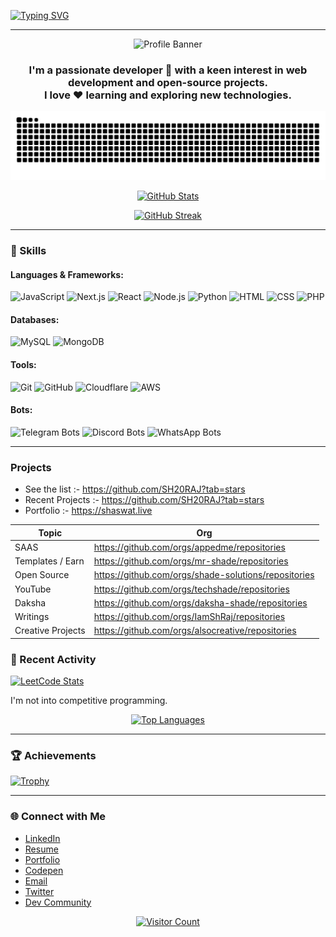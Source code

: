 [![Typing SVG](https://readme-typing-svg.demolab.com?font=Poppins&size=40&pause=1000&color=1461FF&vCenter=true&width=600&lines=Hi+there%2C+I'm+Shaswat+Raj+%F0%9F%91%8B)](https://sh20raj.com)

---

<div align="center">
   <img src="https://img.jsdelivr.com/github.com/SH20RAJ/sh20raj/assets/66713844/344678d0-3795-4d1f-b326-9bdd6846687b" alt="Profile Banner">
   
   <h3>I'm a passionate developer 🚀 with a keen interest in web development and open-source projects.<br>
   I love ❤️ learning and exploring new technologies.
   </h3>

<picture>
  <source media="(prefers-color-scheme: dark)" srcset="https://raw.githubusercontent.com/sh20raj/sh20raj/output/github-snake-dark.svg" />
  <source media="(prefers-color-scheme: light)" srcset="https://raw.githubusercontent.com/sh20raj/sh20raj/output/github-snake.svg" />
  <img alt="github-snake" src="https://raw.githubusercontent.com/sh20raj/sh20raj/output/github-snake.svg" />
</picture>


<!--[![GitHub WidgetBox](https://github-widgetbox.vercel.app/api/skills?languages=js,ts,java,php,python,html,css,c,cpp,csharp,swift,rust,ruby,kotlin,erlang,dart,go,scala,elm,bash,r,xml,json,yaml,postgresql,mysql,haskell,powershell,lua,visualbasic,x86,arm,groovy,perl,solidity,fortran,sass,graphql,clojure,clojurescript,markdown&includeNames=true
)](https://github.com/Jurredr/github-widgetbox)


[![GitHub WidgetBox](https://github-widgetbox.vercel.app/api/skills?tools=git,docker,npm,yarn,webpack,gulp,firebase,mongodb,wordpress,shopify,woocommerce,vercel,redis,nodejs,heroku,apache,nginx,aws,jupyter,gradle,prettier&includeNames=true
)](https://github.com/Jurredr/github-widgetbox)

-->
   <br/>

   [![GitHub Stats](https://github-stats-alpha.vercel.app/api?username=sh20raj&cc=000&tc=fff&ic=fff&bc=000)](https://github.com/sh20raj)

   [![GitHub Streak](https://streak-stats.demolab.com?user=sh20raj&theme=highcontrast&border_radius=4&date_format=M%20j%5B%2C%20Y%5D&card_width=500&dates=2661EB&stroke=250D0D)](#)
</div>

---

### 🚀 Skills

#### Languages & Frameworks:
![JavaScript](https://img.shields.io/badge/JavaScript-Expert-yellow?logo=javascript&logoColor=white&style=for-the-badge)
![Next.js](https://img.shields.io/badge/Next.js-Expert-black?logo=next.js&logoColor=white&style=for-the-badge)
![React](https://img.shields.io/badge/React-Intermediate-blue?logo=react&logoColor=white&style=for-the-badge)
![Node.js](https://img.shields.io/badge/Node.js-Expert-green?logo=node.js&logoColor=white&style=for-the-badge)
![Python](https://img.shields.io/badge/Python-Intermediate-blue?logo=python&logoColor=white&style=for-the-badge)
![HTML](https://img.shields.io/badge/HTML-Expert-orange?logo=html5&logoColor=white&style=for-the-badge)
![CSS](https://img.shields.io/badge/CSS-Expert-blueviolet?logo=css3&logoColor=white&style=for-the-badge)
![PHP](https://img.shields.io/badge/PHP-Expert-purple?logo=php&logoColor=white&style=for-the-badge)

#### Databases:
![MySQL](https://img.shields.io/badge/MySQL-Expert-blue?logo=mysql&logoColor=white&style=for-the-badge)
![MongoDB](https://img.shields.io/badge/MongoDB-Intermediate-brightgreen?logo=mongodb&logoColor=white&style=for-the-badge)

#### Tools:
![Git](https://img.shields.io/badge/Git-Expert-orange?logo=git&logoColor=white&style=for-the-badge)
![GitHub](https://img.shields.io/badge/GitHub-Expert-lightgrey?logo=github&logoColor=white&style=for-the-badge)
![Cloudflare](https://img.shields.io/badge/Cloudflare-Expert-F38020?style=for-the-badge&logo=Cloudflare&logoColor=white)
![AWS](https://img.shields.io/badge/AWS-Expert-brightgreen?logo=amazonaws&logoColor=white&style=for-the-badge&color=orange)

#### Bots:
![Telegram Bots](https://img.shields.io/badge/Telegram%20Bots-Expert-blue?logo=telegram&logoColor=white&style=for-the-badge)
![Discord Bots](https://img.shields.io/badge/Discord%20Bots-Intermediate-blue?logo=discord&logoColor=white&style=for-the-badge)
![WhatsApp Bots](https://img.shields.io/badge/WhatsApp%20Bots-Intermediate-green?logo=whatsapp&logoColor=white&style=for-the-badge)

---

### Projects
- See the list :- https://github.com/SH20RAJ?tab=stars
- Recent Projects :- https://github.com/SH20RAJ?tab=stars
- Portfolio :- https://shaswat.live


| Topic | Org |
| --- | --- |
| SAAS | https://github.com/orgs/appedme/repositories |
| Templates / Earn | https://github.com/orgs/mr-shade/repositories |
| Open Source | https://github.com/orgs/shade-solutions/repositories |
| YouTube | https://github.com/orgs/techshade/repositories |
| Daksha | https://github.com/orgs/daksha-shade/repositories |
| Writings | https://github.com/orgs/IamShRaj/repositories |
| Creative Projects | https://github.com/orgs/alsocreative/repositories |


### 🌟 Recent Activity

[![LeetCode Stats](https://leetcard.jacoblin.cool/sh20raj?theme=dark&font=Prompt&ext=heatmap)](https://leetcode.com/u/SH20RAJ/)

I'm not into competitive programming.
<div align="center">

   <a href="#">
      
<img src="https://github-readme-stats.vercel.app/api/top-langs/?username=sh20raj&theme=blueberry&show_icons=true&hide_border=true&layout=compact" alt="Top Languages"/>
   </a>
</div>

---

### 🏆 Achievements

[![Trophy](https://github-profile-trophy.vercel.app/?username=ryo-ma&theme=onedark)](https://github.com/sh20raj)

---

### 🌐 Connect with Me

- [LinkedIn](https://www.linkedin.com/in/sh20raj/)
- [Resume](https://docs.google.com/document/d/1_c8_1teca5JlCIFnsSC0rqoHcvxD5VJrlE-DeKZSXf4/edit?usp=sharing)
- [Portfolio](https://shaswat.live/)
- [Codepen](https://codepen.io/sh20raj)
- [Email](mailto:sh20raj@gmail.com)
- [Twitter](https://x.com/SH20RAJ/)
- [Dev Community](https://dev.to/sh20raj)

<div align='center'>
   <a href="https://visitorbadge.io/status?path=https%3A%2F%2Fgithub.com%2FSH20RAJ%2Fsh20raj%2F">
      <img src="https://api.visitorbadge.io/api/visitors?path=https%3A%2F%2Fgithub.com%2FSH20RAJ%2Fsh20raj%2F&countColor=%23263759" alt="Visitor Count"/>
   </a>
</div>
